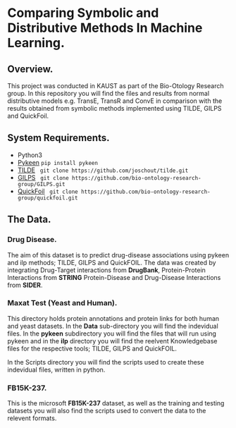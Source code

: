 # Comparing Symbolic and Distributive Methods In Machine Learning.
## Overview.
This project was conducted in KAUST as part of the Bio-Otology Research group. In this repository you will find the files and results from normal distributive models e.g. TransE, TransR and ConvE in comparison with the results obtained from symbolic methods implemented using TILDE, GILPS and QuickFoil.
## System Requirements.
- Python3 
- [Pykeen]( https://github.com/SmartDataAnalytics/PyKEEN)
`
pip install pykeen
`
- [TILDE](https://github.com/joschout/tilde.git) ` git clone https://github.com/joschout/tilde.git`
- [GILPS](https://github.com/bio-ontology-research-group/GILPS.git) ` git clone https://github.com/bio-ontology-research-group/GILPS.git`
- [QuickFoil](https://github.com/bio-ontology-research-group/quickfoil.git) ` git clone https://github.com/bio-ontology-research-group/quickfoil.git`

## The Data.
### Drug Disease.
The aim of this dataset is to predict drug-disease associations using pykeen and ilp methods; TILDE, GILPS and QuickFOIL.
The data was created by integrating Drug-Target interactions from **DrugBank**, Protein-Protein Interactions from **STRING** Protein-Disease and Drug-Disease Interactions from **SIDER**.
### Maxat Test (Yeast and Human).
This directory holds protein annotations and protein links for both human and yeast datasets. In the **Data** sub-directory you will find the indevidual files. In the **pykeen** subdirectory you will find the files that will run using pykeen and in the **ilp** directory you will find the reelvent Knowledgebase files for the respective tools; TILDE, GILPS and QuickFOIL.

In the Scripts directory you will find the scripts used to create these indevidual files, written in python.
### FB15K-237.
This is the microsoft **FB15K-237** dataset, as well as the training and testing datasets you will also find the scripts used to convert the data to the relevent formats.
